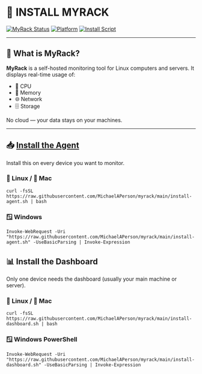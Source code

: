 # 🚀 INSTALL MYRACK

[![MyRack Status](https://img.shields.io/badge/MyRack-Monitoring-blueviolet?style=flat-square&logo=server)](https://github.com/MichaelAPerson/myrack)
[![Platform](https://img.shields.io/badge/Platform-Linux%20%7C%20Mac%20%7C%20Windows-green?style=flat-square&logo=windows)](https://github.com/MichaelAPerson/myrack)
[![Install Script](https://img.shields.io/badge/Installer-Shell%20Script-lightgrey?style=flat-square&logo=gnu-bash)](https://github.com/MichaelAPerson/myrack)

---

## 📘 What is MyRack?

**MyRack** is a self-hosted monitoring tool for Linux computers and servers. It displays real-time usage of:
- 💽 CPU
- 🧠 Memory
- 🌐 Network
- 🗄️ Storage

No cloud — your data stays on your machines.

---

## 📥 [Install the Agent](#install-the-agent)

Install this on every device you want to monitor.

### 🐧 Linux / 🍎 Mac
```
curl -fsSL https://raw.githubusercontent.com/MichaelAPerson/myrack/main/install-agent.sh | bash
```
### 🪟 Windows
```
Invoke-WebRequest -Uri "https://raw.githubusercontent.com/MichaelAPerson/myrack/main/install-agent.sh" -UseBasicParsing | Invoke-Expression
```
## 📊 Install the Dashboard
Only one device needs the dashboard (usually your main machine or server).

### 🐧 Linux / 🍎 Mac
```
curl -fsSL https://raw.githubusercontent.com/MichaelAPerson/myrack/main/install-dashboard.sh | bash
```
### 🪟 Windows PowerShell
```
Invoke-WebRequest -Uri "https://raw.githubusercontent.com/MichaelAPerson/myrack/main/install-dashboard.sh" -UseBasicParsing | Invoke-Expression
```
